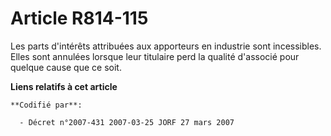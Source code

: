 # Article R814-115

Les parts d'intérêts attribuées aux apporteurs en industrie sont incessibles. Elles sont annulées lorsque leur titulaire perd
la qualité d'associé pour quelque cause que ce soit.

**Liens relatifs à cet article**

	**Codifié par**:

	  - Décret n°2007-431 2007-03-25 JORF 27 mars 2007
